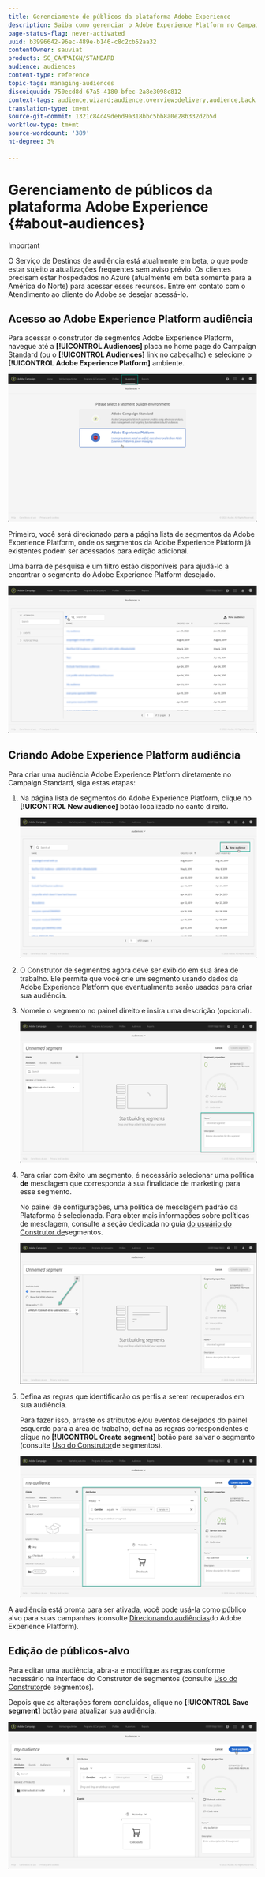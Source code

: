 ```yaml
---
title: Gerenciamento de públicos da plataforma Adobe Experience
description: Saiba como gerenciar o Adobe Experience Platform no Campaign Standard.
page-status-flag: never-activated
uuid: b3996642-96ec-489e-b146-c8c2cb52aa32
contentOwner: sauviat
products: SG_CAMPAIGN/STANDARD
audience: audiences
content-type: reference
topic-tags: managing-audiences
discoiquuid: 750ecd8d-67a5-4180-bfec-2a8e3098c812
context-tags: audience,wizard;audience,overview;delivery,audience,back
translation-type: tm+mt
source-git-commit: 1321c84c49de6d9a318bbc5bb8a0e28b332d2b5d
workflow-type: tm+mt
source-wordcount: '389'
ht-degree: 3%

---
```



# Gerenciamento de públicos da plataforma Adobe Experience {#about-audiences}

>[!IMPORTANT]
>
>O Serviço de Destinos de audiência está atualmente em beta, o que pode estar sujeito a atualizações frequentes sem aviso prévio. Os clientes precisam estar hospedados no Azure (atualmente em beta somente para a América do Norte) para acessar esses recursos. Entre em contato com o Atendimento ao cliente do Adobe se desejar acessá-lo.

## Acesso ao Adobe Experience Platform audiência

Para acessar o construtor de segmentos Adobe Experience Platform, navegue até a **[!UICONTROL Audiences]** placa no home page do Campaign Standard (ou o **[!UICONTROL Audiences]** link no cabeçalho) e selecione o **[!UICONTROL Adobe Experience Platform]** ambiente.

![](assets/aep_audiences_access.png)

Primeiro, você será direcionado para a página lista de segmentos da Adobe Experience Platform, onde os segmentos da Adobe Experience Platform já existentes podem ser acessados para edição adicional.

Uma barra de pesquisa e um filtro estão disponíveis para ajudá-lo a encontrar o segmento do Adobe Experience Platform desejado.

![](assets/aep_audiences_list.png)

## Criando Adobe Experience Platform audiência

Para criar uma audiência Adobe Experience Platform diretamente no Campaign Standard, siga estas etapas:

1. Na página lista de segmentos do Adobe Experience Platform, clique no **[!UICONTROL New audience]** botão localizado no canto direito.

   ![](assets/aep_audiences_creation_create.png)

1. O Construtor de segmentos agora deve ser exibido em sua área de trabalho. Ele permite que você crie um segmento usando dados da Adobe Experience Platform que eventualmente serão usados para criar sua audiência.

1. Nomeie o segmento no painel direito e insira uma descrição (opcional).

   ![](assets/aep_audiences_creation_edit_name.png)

1. Para criar com êxito um segmento, é necessário selecionar uma política **de** mesclagem que corresponda à sua finalidade de marketing para esse segmento.

   No painel de configurações, uma política de mesclagem padrão da Plataforma é selecionada. Para obter mais informações sobre políticas de mesclagem, consulte a seção dedicada no guia [do usuário do Construtor de](https://docs.adobe.com/content/help/en/experience-platform/segmentation/ui/overview.html)segmentos.

   ![](assets/aep_audiences_mergepolicy.png)

1. Defina as regras que identificarão os perfis a serem recuperados em sua audiência.

   Para fazer isso, arraste os atributos e/ou eventos desejados do painel esquerdo para a área de trabalho, defina as regras correspondentes e clique no **[!UICONTROL Create segment]** botão para salvar o segmento (consulte [Uso do Construtor](../../audiences/using/aep-using-segment-builder.md)de segmentos).

   ![](assets/aep_audiences_creation_query.png)

A audiência está pronta para ser ativada, você pode usá-la como público alvo para suas campanhas (consulte [Direcionando audiências](../../automating/using/aep-targeting-audiences.md)do Adobe Experience Platform).

## Edição de públicos-alvo

Para editar uma audiência, abra-a e modifique as regras conforme necessário na interface do Construtor de segmentos (consulte [Uso do Construtor](../../audiences/using/aep-using-segment-builder.md)de segmentos).

Depois que as alterações forem concluídas, clique no **[!UICONTROL Save segment]** botão para atualizar sua audiência.

![](assets/aep_audiences_editing.png)
